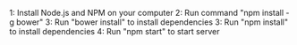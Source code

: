 

1: Install Node.js and NPM on your computer
2: Run command "npm install -g bower"
3: Run "bower install" to install dependencies
3: Run "npm install" to install dependencies
4: Run "npm start" to start server
